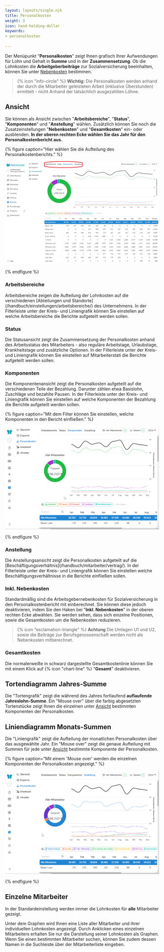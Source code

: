 ```yaml
---
layout: layouts/single.njk
title: Personalkosten
weight: 3
icon: hand-holding-dollar
keywords:
- personalkosten

---
```

Der Menüpunkt "**Personalkosten**" zeigt Ihnen grafisch Ihrer Aufwendungen für Lohn und Gehalt in **Summe** und in der **Zusammensetzung**. Ob die Lohnkosten die **Arbeitgeberbeiträge** zur Sozialversicherung beeinhalten, können Sie unter [Nebenkosten](#inkl-nebenkosten) bestimmen.

> {% icon "info-circle" %} **Wichtig:** Die Personalkosten werden anhand der durch die Mitarbeiter geleisteten Arbeit (inklusive Überstunden) ermittelt - nicht Anhand der tatsächlich ausgezahlten Löhne.

## Ansicht

Sie können als Ansicht zwischen "**Arbeitsbereiche**", "**Status**", "**Komponenten**" und "**Anstellung**" wählen. Zusätzlich können Sie noch die Zusatzeinstellungen "**Nebenkosten**" und "**Gesamtkosten**" ein- oder ausblenden. **In der oberen rechten Ecke wählen Sie das Jahr für den Personalkostenbericht aus.**

{% figure caption="Hier wählen Sie die Aufteilung des Personalkostenberichts." %}

<img src="personalkosten_ansicht.webp"/>

{% endfigure %}

### Arbeitsbereiche
Arbeitsbereiche zeigen die Aufteilung der Lohnkosten auf die verschiedenen [Abteilungen und Standorte]\(/handbuch/einstellungen/arbeitsbereiche/) des Unternehmens. In der Filterleiste unter der Kreis- und Liniengrafik können Sie einstellen auf welche Arbeitsbereiche die Berichte aufgeteilt werden sollen. 

### Status
Die Statusansicht zeigt die Zusammensetzung der Personalkosten anhand des Arbeitsstatus des Mitarbeiters - also reguläre Arbeitstage, Urlaubstage, Krankheitstage und zusätzliche Optionen. In der Filterleiste unter der Kreis- und Liniengrafik können Sie einstellen auf Mitarbeiterstati die Berichte aufgeteilt werden sollen. 

### Komponenten 
Die Komponentenansicht zeigt die Personalkosten aufgeteilt auf die verschiedenen Teile der Bezahlung. Darunter zählen etwa Basislohn, Zuschläge und bezahlte Pausen. In der Filterleiste unter der Kreis- und Liniengrafik können Sie einstellen auf welche Komponenten der Bezahlung die Berichte aufgeteilt werden sollen. 

{% figure caption="Mit dem Filter können Sie einstellen, welche Komponenten in den Bericht einfließen." %}

<img src="komponenten_filter.gif"/>

{% endfigure %}

### Anstellung
Die Anstellungsansicht zeigt die Personalkosten aufgeteilt auf die [Beschäftigungsverhältnis]\(/handbuch/mitarbeiter/vertrag/). In der Filterleiste unter der Kreis- und Liniengrafik können Sie einstellen welche Beschäftigungsverhältnisse in die Berichte einfließen sollen. 

### Inkl. Nebenkosten
Standardmäßig sind die Arbeitsgebernebenkosten für Sozialversicherung in den Personalkostenbericht mit einberechnet. Sie können diese jedoch deaktivieren, indem Sie den Haken bei "**Inkl. Nebenkosten**" in der oberen rechten Ecke abwählen. Sie werden sehen, dass sich einzelne Positionen, sowie die Gesamtkosten um die Nebenkosten reduzieren. 

> {% icon "exclamation-triangle" %} **Achtung** Die Umlagen U1 und U2, sowie die Beiträge zur Berufsgenossenschaft werden nicht als Nebenkosten mitberechnet.

### Gesamtkosten
Die normalerweiße in schwarz dargestellte Gesamtkostenlinie können Sie mit einem Klick auf  {% icon "chart-line" %} "**Gesamt**" deaktivieren. 

## Tortendiagramm Jahres-Summe

Die "Tortengrafik" zeigt die während des Jahres fortlaufend **auflaufende Jahreslohn-Summe**. Ein "Mouse over" über die farbig abgesetzten Tortenstücke zeigt Ihnen die einzelnen unter [Ansicht](#ansicht) bestimmten Komponenten der Personalkosten.

## Liniendiagramm Monats-Summen

Die "Liniengrafik" zeigt die Aufteilung der monatlichen Personalkosten über das ausgewählte Jahr. Ein "Mouse over" zeigt die genaue Aufteilung mit Summen für jede unter [Ansicht](#ansicht) bestimmte Komponente der Personalkosten.

{% figure caption="Mit einem 'Mouse over' werden die einzelnen Komponenten der Personalkosten angezeigt." %}

<img src="personalkosten.gif"/>

{% endfigure %}

## Einzelne Mitarbeiter

In der Standardeinstellung werden immer die Lohnkosten für **alle** Mitarbeiter gezeigt.

Unter dem Graphen wird Ihnen eine Liste aller Mitarbeiter und ihrer individuellen Lohnkosten angezeigt. Durch Anklicken eines einzelnen Mitarbeiters erhalten Sie nur die Darstellung seiner Lohnkosten als Graphen. Wenn Sie einen bestimmten Mitarbeiter suchen, können Sie zudem dessen Namen in die Suchleiste über der Mitarbeiterliste eingeben. 

